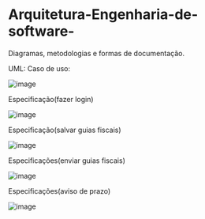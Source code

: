 # Arquitetura-Engenharia-de-software-

Diagramas, metodologias e formas de documentação.

UML:
Caso de uso:

![image](https://user-images.githubusercontent.com/111448697/199281892-cdaf7193-42eb-4a22-a7d4-2b040ae4189d.png)


Especificação(fazer login)

![image](https://user-images.githubusercontent.com/111448697/199282595-26f0bf9f-901d-4ba1-ae15-c358147e4ed3.png)


Especificação(salvar guias fiscais)

![image](https://user-images.githubusercontent.com/111448697/199282921-2631259f-6543-47f4-a9b7-be2627400733.png)


Especificações(enviar guias fiscais)

![image](https://user-images.githubusercontent.com/111448697/199283775-14fc0484-ae4d-499d-9fa3-58603277d42d.png)


Especificações(aviso de prazo)

![image](https://user-images.githubusercontent.com/111448697/199284118-d82593b2-1b94-42c3-9f1f-6ede5985446a.png)


